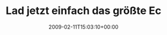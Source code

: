 ---
retweeted: false
source: <a href="http://twitter.com" rel="nofollow">Twitter Web Client</a>
entities:
  hashtags:
  - text: jetzthabichaberdasplugininstallieresatt
    indices:
    - '72'
    - '112'
  symbols: []
  user_mentions: []
  urls: []
display_text_range:
- '0'
- '112'
favorite_count: '0'
id_str: '1199172412'
truncated: false
retweet_count: '0'
id: '1199172412'
created_at: Wed Feb 11 15:03:10 +0000 2009
favorited: false
full_text: 'Lad jetzt einfach das größte Eclipse Paket runter, das ich finden kann.
  #jetzthabichaberdasplugininstallieresatt'
lang: de
tags:
- jetzthabichaberdasplugininstallieresatt
- pesos:twitter
date: '2009-02-11T15:03:10+00:00'
src: https://twitter.com/bascht/status/1199172412
original_url: https://twitter.com/bascht/status/1199172412
type: twitter_tweet
text: 'Lad jetzt einfach das größte Eclipse Paket runter, das ich finden kann. #jetzthabichaberdasplugininstallieresatt'
title: Lad jetzt einfach das größte Ec

---